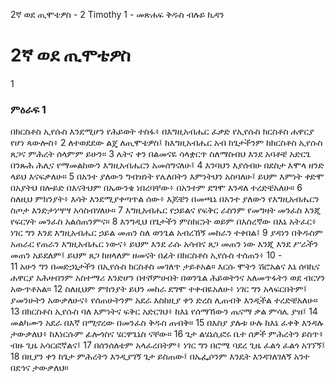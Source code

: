 ﻿
2ኛ ወደ ጢሞቴዎስ - 2 Timothy 1 - መጽሐፍ ቅዱስ ብሉይ ኪዳን
# 2ኛ ወደ ጢሞቴዎስ
1
### ምዕራፍ 1
 በክርስቶስ ኢየሱስ እንደሚሆን የሕይወት ተስፋ፥ በእግዚአብሔር ፈቃድ የኢየሱስ ክርስቶስ ሐዋርያ የሆነ ጳውሎስ፥
2  ለተወደደው ልጄ ለጢሞቴዎስ፤ ከእግዚአብሔር አብ ከጌታችንም ከክርስቶስ ኢየሱስ ጸጋና ምሕረት ሰላምም ይሁን።
3  ሌትና ቀን በልመናዬ ሳላቋርጥ ስለማስብህ እንደ አባቶቼ አድርጌ በንጹሕ ሕሊና የማመልከውን እግዚአብሔርን አመሰግናለሁ፤
4  እንባህን እያሰብሁ በደስታ እሞላ ዘንድ ላይህ እናፍቃለሁ።
5  በአንተ ያለውን ግብዝነት የሌለበትን እምነትህን አስባለሁ፤ ይህም እምነት ቀድሞ በአያትህ በሎይድ በእናትህም በኤውንቄ ነበረባቸው፥ በአንተም ደግሞ እንዳለ ተረድቼአለሁ።
6  ስለዚህ ምክንያት፥ እሳት እንደሚያቀጣጥል ሰው፥ እጆቼን በመጫኔ በአንተ ያለውን የእግዚአብሔርን ስጦታ እንድታነሣሣ አሳስብሃለሁ።
7  እግዚአብሔር የኃይልና የፍቅር ራስንም የመግዛት መንፈስ እንጂ የፍርሃት መንፈስ አልሰጠንምና።
8  እንግዲህ በጌታችን ምስክርነት ወይም በእስረኛው በእኔ አትፈር፥ ነገር ግን እንደ እግዚአብሔር ኃይል መጠን ስለ ወንጌል አብረኸኝ መከራን ተቀበል፤
9  ያዳነን በቅዱስም አጠራር የጠራን እግዚአብሔር ነውና፥ ይህም እንደ ራሱ አሳብና ጸጋ መጠን ነው እንጂ እንደ ሥራችን መጠን አይደለም፤ ይህም ጸጋ ከዘላለም ዘመናት በፊት በክርስቶስ ኢየሱስ ተሰጠን፥
10 -  
11  አሁን ግን በመድኃኒታችን በኢየሱስ ክርስቶስ መገለጥ ታይቶአል። እርሱ ሞትን ሽሮአልና እኔ ሰባኪና ሐዋርያ አሕዛብንም አስተማሪ እንድሆን በተሾምሁበት በወንጌል ሕይወትንና አለመጥፋትን ወደ ብርሃን አውጥቶአል።
12  ስለዚህም ምክንያት ይህን መከራ ደግሞ ተቀብዬአለሁ፥ ነገር ግን አላፍርበትም፤ ያመንሁትን አውቃለሁና፥ የሰጠሁትንም አደራ እስከዚያ ቀን ድረስ ሊጠብቅ እንዲችል ተረድቼአለሁ።
13  በክርስቶስ ኢየሱስ ባለ እምነትና ፍቅር አድርገህ፥ ከእኔ የሰማኸውን ጤናማ ቃል ምሳሌ ያዝ፤
14  መልካሙን አደራ በእኛ በሚኖረው በመንፈስ ቅዱስ ጠብቅ።
15  በእስያ ያሉቱ ሁሉ ከእኔ ፈቀቅ እንዳሉ ታውቃለህ፥ ከእነርሱም ፊሎጎስና ሄርዋጌኔስ ናቸው።
16  ጌታ ልሄኔሲፎሩ ቤተ ሰዎች ምሕረትን ይስጥ፥ ብዙ ጊዜ አሳርፎኛልና፤
17  በሰንሰለቴም አላፈረበትም፥ ነገር ግን በሮሜ ባደረ ጊዜ ፈልጎ ፈልጎ አገኘኝ፤
18  በዚያን ቀን ከጌታ ምሕረትን እንዲያገኝ ጌታ ይስጠው፤ በኤፌሶንም እንዴት እንዳገለገለኝ አንተ በደኅና ታውቃለህ። 
